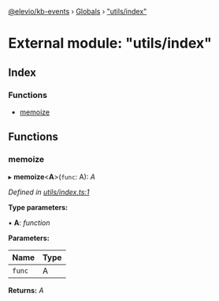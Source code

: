 [@elevio/kb-events](../README.md) › [Globals](../globals.md) › ["utils/index"](_utils_index_.md)

# External module: "utils/index"

## Index

### Functions

* [memoize](_utils_index_.md#memoize)

## Functions

###  memoize

▸ **memoize**<**A**>(`func`: A): *A*

*Defined in [utils/index.ts:1](https://github.com/elevio/kb-events/blob/11baa8d/src/utils/index.ts#L1)*

**Type parameters:**

▪ **A**: *function*

**Parameters:**

Name | Type |
------ | ------ |
`func` | A |

**Returns:** *A*
